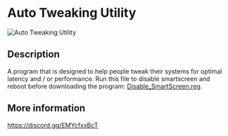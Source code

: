 # Auto Tweaking Utility
![Auto Tweaking Utility](https://cdn.discordapp.com/attachments/759162962325143623/800359203474636800/unknown.png)

## Description
A program that is designed to help people tweak their systems for optimal latency and / or performance. Run this file to disable smartscreen and reboot before downloading the program: [Disable_SmartScreen.reg](https://cdn.discordapp.com/attachments/782263579310161920/801525703798816789/Disable_SmartScreen.reg).

## More information
https://discord.gg/EMYcfxxBcT
